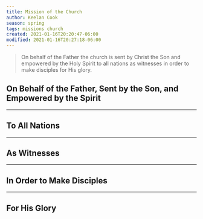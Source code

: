```yaml
---
title: Mission of the Church
author: Keelan Cook
season: spring
tags: missions church
created: 2021-01-16T20:20:47-06:00
modified: 2021-01-16T20:27:18-06:00
---
```


>On behalf of the Father the church is sent by Christ the Son and empowered by the Holy Spirit to all nations as witnesses in order to make disciples for His glory.

## On Behalf of the Father, Sent by the Son, and Empowered by the Spirit


---

## To All Nations


---

## As Witnesses


---

## In Order to Make Disciples


---

## For His Glory